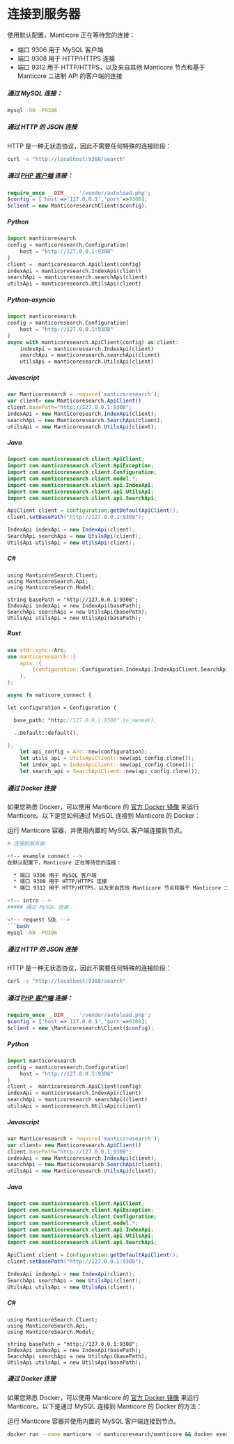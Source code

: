 # 连接到服务器

<!-- example connect -->
使用默认配置，Manticore 正在等待您的连接：

  * 端口 9306 用于 MySQL 客户端
  * 端口 9308 用于 HTTP/HTTPS 连接
  * 端口 9312 用于 HTTP/HTTPS，以及来自其他 Manticore 节点和基于 Manticore 二进制 API 的客户端的连接

<!-- intro -->
##### 通过 MySQL 连接：

<!-- request SQL -->
```bash
mysql -h0 -P9306
```

<!-- intro -->
##### 通过 HTTP 的 JSON 连接

<!-- request HTTP -->
HTTP 是一种无状态协议，因此不需要任何特殊的连接阶段：

```bash
curl -s "http://localhost:9308/search"
```

<!-- intro -->
##### 通过 [PHP 客户端](https://github.com/manticoresoftware/manticoresearch-php) 连接：

<!-- request PHP -->
```php
require_once __DIR__ . '/vendor/autoload.php';
$config = ['host'=>'127.0.0.1','port'=>9308];
$client = new ManticoresearchClient($config);
```
<!-- intro -->
##### Python
<!-- request Python -->
```python
import manticoresearch
config = manticoresearch.Configuration(
    host = "http://127.0.0.1:9308"
)
client =  manticoresearch.ApiClient(config)
indexApi = manticoresearch.IndexApi(client)
searchApi = manticoresearch.searchApi(client)
utilsApi = manticoresearch.UtilsApi(client)
```

<!-- intro -->
##### Python-asyncio
<!-- request Python-asyncio -->
```python
import manticoresearch
config = manticoresearch.Configuration(
    host = "http://127.0.0.1:9308"
)
async with manticoresearch.ApiClient(config) as client:
    indexApi = manticoresearch.IndexApi(client)
    searchApi = manticoresearch.searchApi(client)
    utilsApi = manticoresearch.UtilsApi(client)
```

<!-- intro -->
##### Javascript
<!-- request Javascript -->
```javascript
var Manticoresearch = require('manticoresearch');
var client= new Manticoresearch.ApiClient()
client.basePath="http://127.0.0.1:9308";
indexApi = new Manticoresearch.IndexApi(client);
searchApi = new Manticoresearch.SearchApi(client);
utilsApi = new Manticoresearch.UtilsApi(client);
```

<!-- intro -->
##### Java
<!-- request Java -->
```java
import com.manticoresearch.client.ApiClient;
import com.manticoresearch.client.ApiException;
import com.manticoresearch.client.Configuration;
import com.manticoresearch.client.model.*;
import com.manticoresearch.client.api.IndexApi;
import com.manticoresearch.client.api.UtilsApi;
import com.manticoresearch.client.api.SearchApi;

ApiClient client = Configuration.getDefaultApiClient();
client.setBasePath("http://127.0.0.1:9308");

IndexApi indexApi = new IndexApi(client);
SearchApi searchApi = new UtilsApi(client);
UtilsApi utilsApi = new UtilsApi(client);
```

<!-- intro -->
##### C#
<!-- request C# -->
```clike
using ManticoreSearch.Client;
using ManticoreSearch.Api;
using ManticoreSearch.Model;

string basePath = "http://127.0.0.1:9308";
IndexApi indexApi = new IndexApi(basePath);
SearchApi searchApi = new UtilsApi(basePath);
UtilsApi utilsApi = new UtilsApi(basePath);
```

<!-- intro -->
##### Rust
<!-- request Rust -->
```rust
use std::sync::Arc;
use manticoresearch::{
    apis::{
        {configuration::Configuration,IndexApi,IndexApiClient,SearchApi,SearchApiClient,UtilsApi,UtilsApiClient}
    },
};

async fn maticore_connect {

let configuration = Configuration {

  base_path: "http://127.0.0.1:9308".to_owned(),

  ..Default::default(),

};
    let api_config = Arc::new(configuration);
    let utils_api = UtilsApiClient::new(api_config.clone());
    let index_api = IndexApiClient::new(api_config.clone());
    let search_api = SearchApiClient::new(api_config.clone());
```

<!-- intro -->
##### 通过 Docker 连接
如果您熟悉 Docker，可以使用 Manticore 的 [官方 Docker 镜像](https://github.com/manticoresoftware/docker) 来运行 Manticore。以下是您如何通过 MySQL 连接到 Manticore 的 Docker：
<!-- request docker -->
运行 Manticore 容器，并使用内置的 MySQL 客户端连接到节点。
```bash
# 连接到服务器

<!-- example connect -->
在默认配置下，Manticore 正在等待您的连接：

  * 端口 9306 用于 MySQL 客户端
  * 端口 9308 用于 HTTP/HTTPS 连接
  * 端口 9312 用于 HTTP/HTTPS，以及来自其他 Manticore 节点和基于 Manticore 二进制 API 的客户端的连接

<!-- intro -->
##### 通过 MySQL 连接：

<!-- request SQL -->
```bash
mysql -h0 -P9306
```

<!-- intro -->
##### 通过 HTTP 的 JSON 连接

<!-- request HTTP -->
HTTP 是一种无状态协议，因此不需要任何特殊的连接阶段：

```bash
curl -s "http://localhost:9308/search"
```

<!-- intro -->
##### 通过 [PHP 客户端](https://github.com/manticoresoftware/manticoresearch-php) 连接：

<!-- request PHP -->
```php
require_once __DIR__ . '/vendor/autoload.php';
$config = ['host'=>'127.0.0.1','port'=>9308];
$client = new \Manticoresearch\Client($config);
```
<!-- intro -->
##### Python
<!-- request Python -->
```python
import manticoresearch
config = manticoresearch.Configuration(
    host = "http://127.0.0.1:9308"
)
client =  manticoresearch.ApiClient(config)
indexApi = manticoresearch.IndexApi(client)
searchApi = manticoresearch.searchApi(client)
utilsApi = manticoresearch.UtilsApi(client)
```
<!-- intro -->
##### Javascript
<!-- request Javascript -->
```javascript
var Manticoresearch = require('manticoresearch');
var client= new Manticoresearch.ApiClient()
client.basePath="http://127.0.0.1:9308";
indexApi = new Manticoresearch.IndexApi(client);
searchApi = new Manticoresearch.SearchApi(client);
utilsApi = new Manticoresearch.UtilsApi(client);
```

<!-- intro -->
##### Java
<!-- request Java -->
```java
import com.manticoresearch.client.ApiClient;
import com.manticoresearch.client.ApiException;
import com.manticoresearch.client.Configuration;
import com.manticoresearch.client.model.*;
import com.manticoresearch.client.api.IndexApi;
import com.manticoresearch.client.api.UtilsApi;
import com.manticoresearch.client.api.SearchApi;

ApiClient client = Configuration.getDefaultApiClient();
client.setBasePath("http://127.0.0.1:9308");

IndexApi indexApi = new IndexApi(client);
SearchApi searchApi = new UtilsApi(client);
UtilsApi utilsApi = new UtilsApi(client);
```

<!-- intro -->
##### C#
<!-- request C# -->
```clike
using ManticoreSearch.Client;
using ManticoreSearch.Api;
using ManticoreSearch.Model;

string basePath = "http://127.0.0.1:9308";
IndexApi indexApi = new IndexApi(basePath);
SearchApi searchApi = new UtilsApi(basePath);
UtilsApi utilsApi = new UtilsApi(basePath);
```

<!-- intro -->
##### 通过 Docker 连接
如果您熟悉 Docker，可以使用 Manticore 的 [官方 Docker 镜像](https://github.com/manticoresoftware/docker) 来运行 Manticore。以下是通过 MySQL 连接到 Manticore 的 Docker 的方法：
<!-- request docker -->
运行 Manticore 容器并使用内置的 MySQL 客户端连接到节点。
```bash
docker run --name manticore -d manticoresearch/manticore && docker exec -it manticore mysql
```
<!-- end -->
<!-- proofread -->
